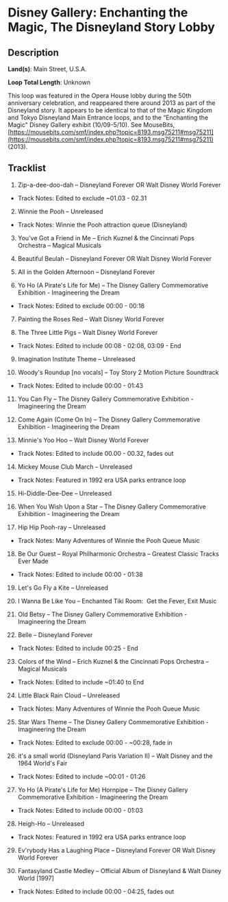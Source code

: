 # Disney Gallery: Enchanting the Magic, The Disneyland Story Lobby

## Description

**Land(s)**: Main Street, U.S.A.

**Loop Total Length**: Unknown

This loop was featured in the Opera House lobby during the 50th anniversary celebration, and reappeared there around 2013 as part of the Disneyland story. It appears to be identical to that of the Magic Kingdom and Tokyo Disneyland Main Entrance loops, and to the “Enchanting the Magic" Disney Gallery exhibit (10/09-5/10). See MouseBits, [https://mousebits.com/smf/index.php?topic=8193.msg75211#msg75211](https://mousebits.com/smf/index.php?topic=8193.msg75211#msg75211) (2013).

## Tracklist

1. Zip-a-dee-doo-dah – Disneyland Forever OR Walt Disney World Forever
- Track Notes: Edited to exclude ~01.03 - 02.31

2. Winnie the Pooh – Unreleased
- Track Notes: Winnie the Pooh attraction queue (Disneyland)

3. You've Got a Friend in Me – Erich Kuznel & the Cincinnati Pops Orchestra – Magical Musicals


4. Beautiful Beulah – Disneyland Forever OR Walt Disney World Forever


5. All in the Golden Afternoon – Disneyland Forever


6. Yo Ho (A Pirate's Life for Me) – The Disney Gallery Commemorative Exhibition - Imagineering the Dream
- Track Notes: Edited to exclude 00:00 - 00:18

7. Painting the Roses Red – Walt Disney World Forever


8. The Three Little Pigs – Walt Disney World Forever
- Track Notes: Edited to include 00:08 - 02:08, 03:09 - End

9. Imagination Institute Theme – Unreleased


10. Woody's Roundup [no vocals] – Toy Story 2 Motion Picture Soundtrack
- Track Notes: Edited to include 00:00 - 01:43

11. You Can Fly – The Disney Gallery Commemorative Exhibition - Imagineering the Dream


12. Come Again (Come On In) – The Disney Gallery Commemorative Exhibition - Imagineering the Dream


13. Minnie's Yoo Hoo – Walt Disney World Forever
- Track Notes: Edited to include 00.00 - 00.32, fades out

14. Mickey Mouse Club March – Unreleased
- Track Notes: Featured in 1992 era USA parks entrance loop

15. Hi-Diddle-Dee-Dee – Unreleased


16. When You Wish Upon a Star – The Disney Gallery Commemorative Exhibition - Imagineering the Dream


17. Hip Hip Pooh-ray – Unreleased
- Track Notes: Many Adventures of Winnie the Pooh Queue Music

18. Be Our Guest – Royal Philharmonic Orchestra – Greatest Classic Tracks Ever Made
- Track Notes: Edited to include 00:00 - 01:38

19. Let's Go Fly a Kite – Unreleased


20. I Wanna Be Like You – Enchanted Tiki Room:  Get the Fever, Exit Music


21. Old Betsy – The Disney Gallery Commemorative Exhibition - Imagineering the Dream


22. Belle – Disneyland Forever
- Track Notes: Edited to include 00:25 - End

23. Colors of the Wind – Erich Kuznel & the Cincinnati Pops Orchestra – Magical Musicals
- Track Notes: Edited to include ~01:40 to End

24. Little Black Rain Cloud – Unreleased
- Track Notes: Many Adventures of Winnie the Pooh Queue Music

25. Star Wars Theme – The Disney Gallery Commemorative Exhibition - Imagineering the Dream
- Track Notes: Edited to exclude 00:00 - ~00:28, fade in

26. it's a small world (Disneyland Paris Variation II) – Walt Disney and the 1964 World's Fair
- Track Notes: Edited to include ~00:01 - 01:26

27. Yo Ho (A Pirate's Life for Me) Hornpipe – The Disney Gallery Commemorative Exhibition - Imagineering the Dream
- Track Notes: Edited to include 00:00 - 01:03

28. Heigh-Ho – Unreleased
- Track Notes: Featured in 1992 era USA parks entrance loop

29. Ev'rybody Has a Laughing Place – Disneyland Forever OR Walt Disney World Forever


30. Fantasyland Castle Medley – Official Album of Disneyland & Walt Disney World [1997]
- Track Notes: Edited to include 00:00 - 04:25, fades out
